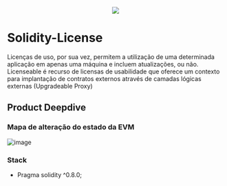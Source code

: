 <p align="center">    
    <img src="https://license.rocks/wp-content/uploads/2020/08/home-4.svg" />
</p>

# Solidity-License

Licenças de uso, por sua vez, permitem a utilização de uma determinada aplicação em apenas uma máquina e incluem atualizações, ou não. Licenseable é recurso de licensas de usabilidade que oferece um contexto para implantação de contratos externos através de camadas lógicas externas (Upgradeable Proxy)

## Product Deepdive

### Mapa de alteração do estado da EVM


![image](https://user-images.githubusercontent.com/93963677/170633682-478a81de-23e0-4e51-8b20-1c8e662b8039.png)

### Stack
 - Pragma solidity ^0.8.0; 
